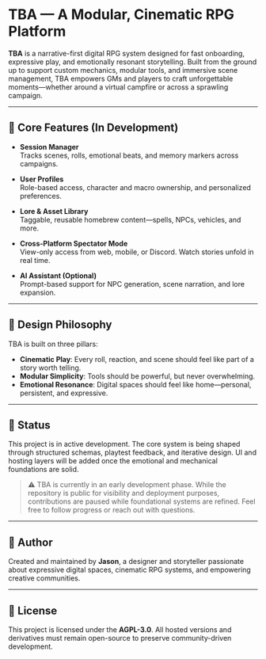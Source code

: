 # TBA — A Modular, Cinematic RPG Platform

**TBA** is a narrative-first digital RPG system designed for fast onboarding, expressive play, and emotionally resonant storytelling. Built from the ground up to support custom mechanics, modular tools, and immersive scene management, TBA empowers GMs and players to craft unforgettable moments—whether around a virtual campfire or across a sprawling campaign.

---

## 🔧 Core Features (In Development)

- **Session Manager**  
  Tracks scenes, rolls, emotional beats, and memory markers across campaigns.

- **User Profiles**  
  Role-based access, character and macro ownership, and personalized preferences.

- **Lore & Asset Library**  
  Taggable, reusable homebrew content—spells, NPCs, vehicles, and more.

- **Cross-Platform Spectator Mode**  
  View-only access from web, mobile, or Discord. Watch stories unfold in real time.

- **AI Assistant (Optional)**  
  Prompt-based support for NPC generation, scene narration, and lore expansion.

---

## 🎯 Design Philosophy

TBA is built on three pillars:

- **Cinematic Play**: Every roll, reaction, and scene should feel like part of a story worth telling.
- **Modular Simplicity**: Tools should be powerful, but never overwhelming.
- **Emotional Resonance**: Digital spaces should feel like home—personal, persistent, and expressive.

---

## 🧠 Status

This project is in active development. The core system is being shaped through structured schemas, playtest feedback, and iterative design. UI and hosting layers will be added once the emotional and mechanical foundations are solid.

> ⚠️ TBA is currently in an early development phase. While the repository is public for visibility and deployment purposes, contributions are paused while foundational systems are refined. Feel free to follow progress or reach out with questions.
---

## 👤 Author

Created and maintained by **Jason**, a designer and storyteller passionate about expressive digital spaces, cinematic RPG systems, and empowering creative communities.

---

## 📜 License

This project is licensed under the **AGPL-3.0**. All hosted versions and derivatives must remain open-source to preserve community-driven development.
